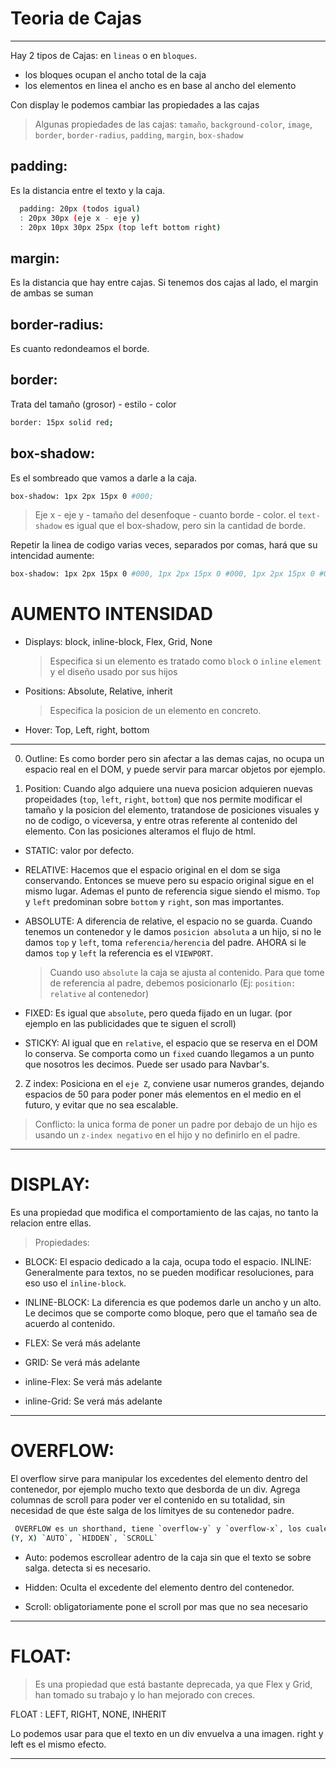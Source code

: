 # Teoria de Cajas

<hr size="2px" color="black" />

Hay 2 tipos de Cajas: en `lineas` o en `bloques`.

-   los bloques ocupan el ancho total de la caja
-   los elementos en linea el ancho es en base al ancho del elemento

Con display le podemos cambiar las propiedades a las cajas

> Algunas propiedades de las cajas: `tamaño`, `background-color`, `image`, `border`, `border-radius`,
> `padding`, `margin`, `box-shadow`

## padding:

Es la distancia entre el texto y la caja.

```bash
  padding: 20px (todos igual)
  : 20px 30px (eje x - eje y)
  : 20px 10px 30px 25px (top left bottom right)
```

## margin:

Es la distancia que hay entre cajas. Si tenemos dos cajas al lado, el margin de ambas se suman

## border-radius:

Es cuanto redondeamos el borde.

## border:

Trata del tamaño (grosor) - estilo - color

```bash
border: 15px solid red;
```

## box-shadow:

Es el sombreado que vamos a darle a la caja.

```bash
box-shadow: 1px 2px 15px 0 #000;
```

> Eje x - eje y - tamaño del desenfoque - cuanto borde - color.
> el `text-shadow` es igual que el box-shadow, pero sin la cantidad de borde.

Repetir la linea de codigo varias veces, separados por comas, hará que su intencidad aumente:

```bash
box-shadow: 1px 2px 15px 0 #000, 1px 2px 15px 0 #000, 1px 2px 15px 0 #000
```

# AUMENTO INTENSIDAD

-   Displays: block, inline-block, Flex, Grid, None
    > Especifica si un elemento es tratado como `block` o `inline` `element` y el diseño usado por sus hijos
-   Positions: Absolute, Relative, inherit
    > Especifica la posicion de un elemento en concreto.
-   Hover: Top, Left, right, bottom

<hr size="2px" color="black" />

0. Outline: Es como border pero sin afectar a las demas cajas, no ocupa un espacio real en el DOM, y puede servir para marcar objetos por ejemplo.

1. Position: Cuando algo adquiere una nueva posicion adquieren nuevas propeidades (`top`, `left`, `right`, `bottom`) que nos permite modificar el tamaño y la posicion del elemento, tratandose de posiciones visuales y no de codigo, o viceversa, y entre otras referente al contenido del elemento. Con las posiciones alteramos el flujo de html.

-   STATIC: valor por defecto.

-   RELATIVE: Hacemos que el espacio original en el dom se siga conservando. Entonces se mueve pero su espacio original sigue en el mismo lugar. Ademas el punto de referencia sigue siendo el mismo. `Top` y `left` predominan sobre `bottom` y `right`, son mas importantes.

-   ABSOLUTE: A diferencia de relative, el espacio no se guarda. Cuando tenemos un contenedor y le damos `posicion absoluta` a un hijo, si no le damos `top` y `left`, toma `referencia/herencia` del padre. AHORA si le damos `top` y `left` la referencia es el `VIEWPORT`.

    > Cuando uso `absolute` la caja se ajusta al contenido. Para que tome de referencia al padre, debemos posicionarlo (Ej: `position: relative` al contenedor)

-   FIXED: Es igual que `absolute`, pero queda fijado en un lugar. (por ejemplo en las publicidades que te siguen el scroll)

-   STICKY: Al igual que en `relative`, el espacio que se reserva en el DOM lo conserva. Se comporta como un `fixed` cuando llegamos a un punto que nosotros les decimos. Puede ser usado para Navbar's.

2. Z index: Posiciona en el `eje Z`, conviene usar numeros grandes, dejando espacios de 50 para poder poner más elementos en el medio en el futuro, y evitar que no sea escalable.

> Conflicto: la unica forma de poner un padre por debajo de un hijo es usando un `z-index negativo` en el hijo y no definirlo en el padre.

<hr size="2px" color="black" />

# DISPLAY:

Es una propiedad que modifica el comportamiento de las cajas, no tanto la relacion entre ellas.

> Propiedades:

-   BLOCK: El espacio dedicado a la caja, ocupa todo el espacio.
    INLINE: Generalmente para textos, no se pueden modificar resoluciones, para eso uso el `inline-block`.

-   INLINE-BLOCK: La diferencia es que podemos darle un ancho y un alto. Le decimos que se
    comporte como bloque, pero que el tamaño sea de acuerdo al contenido.

-   FLEX: Se verá más adelante
-   GRID: Se verá más adelante

-   inline-Flex: Se verá más adelante
-   inline-Grid: Se verá más adelante

<hr size="2px" color="black" />

# OVERFLOW:

El overflow sirve para manipular los excedentes del elemento dentro del contenedor, por ejemplo mucho texto que desborda de un div. Agrega columnas de scroll para poder ver el contenido en su totalidad, sin necesidad de que éste salga de los límityes de su contenedor padre.

```bash
 OVERFLOW es un shorthand, tiene `overflow-y` y `overflow-x`, los cuales contiene los siguientes valores:
(Y, X) `AUTO`, `HIDDEN`, `SCROLL`
```

-   Auto: podemos escrollear adentro de la caja sin que el texto se sobre salga. detecta si es necesario.

-   Hidden: Oculta el excedente del elemento dentro del contenedor.

-   Scroll: obligatoriamente pone el scroll por mas que no sea necesario

<hr size="2px" color="black" />

# FLOAT:

> Es una propiedad que está bastante deprecada, ya que Flex y Grid, han tomado su trabajo y lo han mejorado con creces.

FLOAT : LEFT, RIGHT, NONE, INHERIT

Lo podemos usar para que el texto en un div envuelva a una imagen. right y left es el mismo efecto.

<hr size="2px" color="black" />
